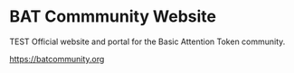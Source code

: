 # BAT Commmunity Website
TEST
Official website and portal for the Basic Attention Token community.

https://batcommunity.org
